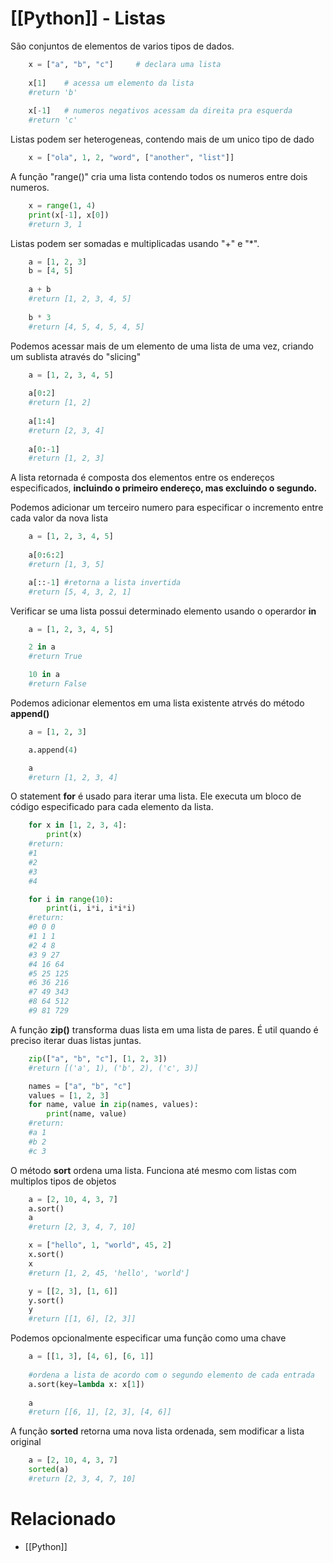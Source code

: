 # [[Python]] - Listas
São conjuntos de elementos de varios tipos de dados.
```python
	x = ["a", "b", "c"] 	# declara uma lista
	
	x[1]	# acessa um elemento da lista
	#return 'b'
	
	x[-1]	# numeros negativos acessam da direita pra esquerda
	#return 'c'
```

Listas podem ser heterogeneas, contendo mais de um unico tipo de dado
```python
	x = ["ola", 1, 2, "word", ["another", "list"]]
```

A função "range()" cria uma lista contendo todos os numeros entre dois numeros.
```python
	x = range(1, 4)
	print(x[-1], x[0])
	#return 3, 1
```

Listas podem ser somadas e multiplicadas usando "+" e "\*".
```python
	a = [1, 2, 3]
	b = [4, 5]
	
	a + b
	#return [1, 2, 3, 4, 5]
	
	b * 3
	#return [4, 5, 4, 5, 4, 5]
```

Podemos acessar mais de um elemento de uma lista de uma vez, criando um sublista através do "slicing"
```python
	a = [1, 2, 3, 4, 5]
	
	a[0:2] 
	#return [1, 2]
	
	a[1:4]
	#return [2, 3, 4]
	
	a[0:-1] 
	#return [1, 2, 3]
```
A lista retornada é composta dos elementos entre os endereços especificados, **incluindo o primeiro endereço, mas excluindo o segundo.**

Podemos adicionar um terceiro numero para especificar o incremento entre cada valor da nova lista
```python
	a = [1, 2, 3, 4, 5]
	
	a[0:6:2]
	#return [1, 3, 5]

	a[::-1] #retorna a lista invertida
	#return [5, 4, 3, 2, 1]
```

Verificar se uma lista possui determinado elemento usando o operardor **in**
```python
	a = [1, 2, 3, 4, 5]

	2 in a
	#return True

	10 in a
	#return False
```

Podemos adicionar elementos em uma lista existente atrvés do método **append()**
```python
	a = [1, 2, 3]

	a.append(4)

	a
	#return [1, 2, 3, 4]
```

O statement **for** é usado para iterar uma lista. Ele executa um bloco de código especificado para cada elemento da lista.
```python
	for x in [1, 2, 3, 4]:
		print(x)
	#return: 
	#1
	#2
	#3	
	#4

	for i in range(10):
		print(i, i*i, i*i*i)
	#return: 
	#0 0 0
	#1 1 1
	#2 4 8
	#3 9 27
	#4 16 64
	#5 25 125
	#6 36 216
	#7 49 343
	#8 64 512
	#9 81 729
```

A função **zip()** transforma duas lista em uma lista de pares. É util quando é preciso iterar duas listas juntas.
```python
	zip(["a", "b", "c"], [1, 2, 3])
	#return [('a', 1), ('b', 2), ('c', 3)]

	names = ["a", "b", "c"]
	values = [1, 2, 3]
	for name, value in zip(names, values):
		print(name, value)
	#return:
	#a 1
	#b 2
	#c 3
```

O método **sort** ordena uma lista. Funciona até mesmo com listas com multiplos tipos de objetos
```python
	a = [2, 10, 4, 3, 7]
	a.sort()
	a
	#return [2, 3, 4, 7, 10]

	x = ["hello", 1, "world", 45, 2]
	x.sort()
	x
	#return [1, 2, 45, 'hello', 'world']

	y = [[2, 3], [1, 6]]
	y.sort()
	y
	#return [[1, 6], [2, 3]]
```
Podemos opcionalmente especificar uma função como uma chave
```python
	a = [[1, 3], [4, 6], [6, 1]]
	
	#ordena a lista de acordo com o segundo elemento de cada entrada
	a.sort(key=lambda x: x[1]) 
	
	a
	#return [[6, 1], [2, 3], [4, 6]]
```

A função **sorted** retorna uma nova lista ordenada, sem modificar a lista original
```python
	a = [2, 10, 4, 3, 7]
	sorted(a)
	#return [2, 3, 4, 7, 10]
```

# Relacionado
- [[Python]]